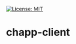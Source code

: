 [![License: MIT](https://img.shields.io/badge/License-MIT-brightgreen.svg)](https://github.com/bus-jam/chapp-client/blob/staging/license)


# chapp-client
